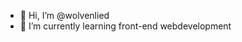 - 👋 Hi, I’m @wolvenlied
- 🌱 I’m currently learning front-end webdevelopment

<!---
wolvenlied/wolvenlied is a ✨ special ✨ repository because its `README.md` (this file) appears on your GitHub profile.
You can click the Preview link to take a look at your changes.
--->
